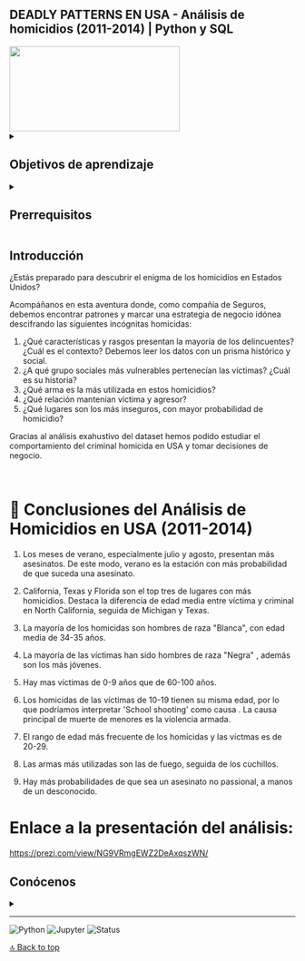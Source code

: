 ## DEADLY PATTERNS EN USA - Análisis de homicidios (2011-2014) | Python y SQL
<img src="https://st4.depositphotos.com/1179869/27998/i/1600/depositphotos_279984510-stock-photo-gun-and-blood-splatters.jpg" width="300" height="150" />

<details>
  <summary>
   <h2>Objetivos de aprendizaje</h2>
  </summary>
Somos Lucía y Rocío, estudiante de Bootcamp Analítica de Datos, en este proyecto somos el departamento de Analítica de una Compañía de Seguros de Estados Unidos que necesita realizar un análisis profundo de los homicidios en el país para encontrar patrones y marcar una estrategia de negocio idónea.

Este script nos permite analizar una gran cantidad de datos acerca de los homicidios involuntarios e intencionados de un macro Dataset de Kaggle. 

En primer lugar, el script contiene limpieza, organización y categorización de los datos en Python. 

Tras adquirir 4 datasets diferentes en Python, manipulamos los datos en SQL creando la estructura de cada tabla. 

El análisis de esta información se realiza a continuación en SQL y , por último, mediante la conexión con Python, visualizamos cada insight. 

Debemos tener en cuenta que este trabajo es para poner en práctica los conocimientos aprendidos en estas 4 semanas aprendiendo de programación de Python y SQL. 

  <br>
  <hr> 

</details>

<details>
  <summary>
   <h2>Prerrequisitos</h2>
  </summary>
Antes de empezar este proyecto debes saber:

- IDE
- Basic Python syntax
- Basic SQL syntax
- Variables
- Tipos de datos, operaciones y estructuras
- Limpieza y formateo de código
- Análisis exahustivo en Python y SQL
- Manejo de archivos datasets en Python y schemas en SQL
- Conexión SQL y Python 

<br>
<hr> 

</details>

## Introducción

¿Estás preparado para descubrir el enigma de los homicidios en Estados Unidos? 

Acompáñanos en esta aventura donde, como compañía de Seguros, debemos encontrar patrones y marcar una estrategia de negocio idónea descifrando las siguientes incógnitas homicidas:

1. ¿Qué características y rasgos presentan la mayoría de los delincuentes? ¿Cuál es el contexto? Debemos leer los datos con un prisma histórico y social.
2. ¿A qué grupo sociales más vulnerables pertenecían las víctimas? ¿Cuál es su historia?
3. ¿Qué arma es la más utilizada en estos homicidios?
4. ¿Qué relación mantenían víctima y agresor?
5. ¿Qué lugares son los más inseguros, con mayor probabilidad de homicidio?

Gracias al análisis exahustivo del dataset hemos podido estudiar el comportamiento del criminal homicida en USA y tomar decisiones de negocio.

<br>


# 📌 Conclusiones del Análisis de Homicidios en USA (2011-2014)
1. Los meses de verano, especialmente julio y agosto, presentan más asesinatos. De este modo, verano es la estación con más probabilidad de que suceda una asesinato.

2. California, Texas y Florida son el top tres de lugares con más homicidios. 
Destaca la diferencia de edad media entre víctima y criminal en North California, seguida de Michigan y Texas. 


3. La mayoría de los homicidas son hombres de raza "Blanca", con edad media de 34-35 años. 

4.  La mayoría de las víctimas han sido hombres de raza "Negra" , además son los más jóvenes.

5.  Hay mas víctimas de 0-9 años que de 60-100 años. 

6. Los homicidas de las víctimas de 10-19 tienen su misma edad, por lo que podríamos interpretar 'School shooting' como causa . La causa principal de muerte de menores es la violencia armada.

7. El rango de edad más frecuente de los homicidas y las victmas es de 20-29. 

8. Las armas más utilizadas son las de fuego, seguida de los cuchillos.
 
9. Hay más probabilidades de que sea un asesinato no passional, a manos de un desconocido.

# Enlace a la presentación del análisis: 
https://prezi.com/view/NG9VRmgEWZ2DeAxqszWN/

</details>

</details>

## Conócenos
<details>
  <summary></summary>
  <br>

Somos Lucía y Rocío, estudiante de Bootcamp Analítica de Datos y este es nuestro proyecto sobre homicidios en USA 😎. 

[![Lucía Ruiz](https://img.shields.io/badge/@luciaruizfraile-GitHub-181717?logo=github&style=flat-square)](https://github.com/luciaruizfraile)

[![Rocío Jiménez](https://img.shields.io/badge/@JimenezRoDA-GitHub-181717?logo=github&style=flat-square)]([https://github.com/luciaruizfraile](https://github.com/JimenezRoDA))

</details>

---

![Python](https://img.shields.io/badge/Python-3.12.7-blue?logo=python)
![Jupyter](https://img.shields.io/badge/Jupyter-Notebook-orange?logo=jupyter)
![Status](https://img.shields.io/badge/Estado-Terminado-brightgreen)

[🔝 Back to top](#top)




